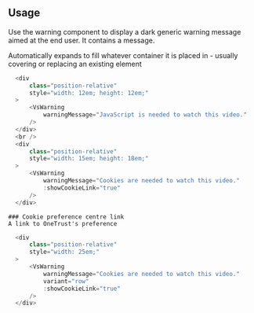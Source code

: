 ## Usage
Use the warning component to display a dark generic warning message aimed
at the end user. It contains a message.

Automatically expands to fill whatever container it is placed in - usually
covering or replacing an existing element

  ```js
    <div
        class="position-relative"
        style="width: 12em; height: 12em;"
    >
        <VsWarning
            warningMessage="JavaScript is needed to watch this video."
        />
    </div>
    <br />
    <div
        class="position-relative"
        style="width: 15em; height: 18em;"
    >
        <VsWarning
            warningMessage="Cookies are needed to watch this video."
            :showCookieLink="true"
        />
    </div>
  ```

    ### Cookie preference centre link
    A link to OneTrust's preference

  ```js
    <div
        class="position-relative"
        style="width: 25em;"
    >
        <VsWarning
            warningMessage="Cookies are needed to watch this video."
            variant="row"
            :showCookieLink="true"
        />
    </div>

  ```
